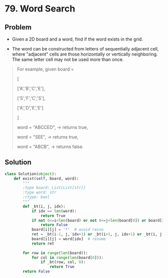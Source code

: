 # 79. Word Search

## Problem
- Given a 2D board and a word, find if the word exists in the grid.

- The word can be constructed from letters of sequentially adjacent cell, where "adjacent" cells are those horizontally or vertically neighboring. The same letter cell may not be used more than once.

> For example, given board =
> 
> [
> 
>   ['A','B','C','E'],
>   
>   ['S','F','C','S'],
>   
>   ['A','D','E','E']
>   
> ]
> 
> word = "ABCCED", -> returns true,
> 
> word = "SEE", -> returns true,
> 
> word = "ABCB", -> returns false.

## Solution
```python
class Solution(object):
    def exist(self, board, word):
        """
        :type board: List[List[str]]
        :type word: str
        :rtype: bool
        """
        def _bt(i, j, idx):
            if idx == len(word):
                return True
            if not 0<=i<len(board) or not 0<=j<len(board[0]) or board[i][j]!=word[idx]:
                return False
            board[i][j] = '*'  # avoid reuse
            ret = _bt(i-1, j, idx+1) or _bt(i+1, j, idx+1) or _bt(i, j-1, idx+1) or _bt(i, j+1, idx+1)
            board[i][j] = word[idx]  # resume
            return ret
        
        for row in range(len(board)):
            for col in range(len(board[0])):
                if _bt(row, col, 0):
                    return True
        return False
```
